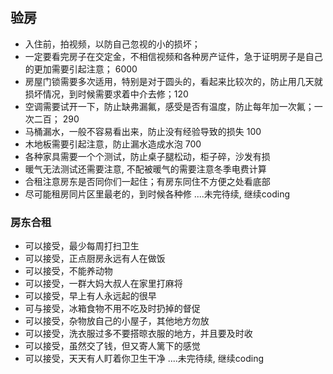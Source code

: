 ## 验房
- 入住前，拍视频，以防自己忽视的小的损坏； 
- 一定要看完房子在交定金，不相信视频和各种房产证件，急于证明房子是自己的更加需要引起注意； 6000
- 房屋门锁需要多次适用，特别是对于圆头的，看起来比较次的，防止用几天就损坏情况，到时候需要求着中介去修；120
- 空调需要试开一下，防止缺弗漏氟，感受是否有温度，防止每年加一次氟；一次二百； 290
- 马桶漏水，一般不容易看出来，防止没有经验导致的损失  100
- 木地板需要引起注意，防止漏水造成水泡 700 
- 各种家具需要一个个测试，防止桌子腿松动，柜子碎，沙发有损
- 暖气无法测试还需要注意, 不配被暖气的需要注意冬季电费计算 
- 合租注意房东是否同你们一起住；有房东同住不方便之处看底部
- 尽可能租房同片区里最老的，到时候各种修
....未完待续, 继续coding


### 房东合租
- 可以接受，最少每周打扫卫生
- 可以接受，正点厨房永远有人在做饭
- 可以接受，不能养动物
- 可以接受，一群大妈大叔人在家里打麻将
- 可以接受，早上有人永远起的很早
- 可与接受，冰箱食物不用不吃及时扔掉的督促
- 可以接受，杂物放自己的小屋子，其他地方勿放
- 可以接受，洗衣服过多不要搭晾衣服的地方，并且要及时收
- 可以接受，虽然交了钱，但又寄人篱下的感觉
- 可以接受，天天有人盯着你卫生干净
....未完待续, 继续coding